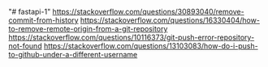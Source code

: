 "# fastapi-1"
https://stackoverflow.com/questions/30893040/remove-commit-from-history
https://stackoverflow.com/questions/16330404/how-to-remove-remote-origin-from-a-git-repository
https://stackoverflow.com/questions/10116373/git-push-error-repository-not-found
https://stackoverflow.com/questions/13103083/how-do-i-push-to-github-under-a-different-username
